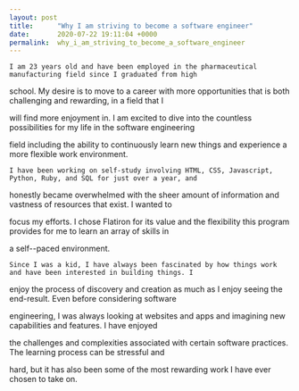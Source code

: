```yaml
---
layout: post
title:      "Why I am striving to become a software engineer"
date:       2020-07-22 19:11:04 +0000
permalink:  why_i_am_striving_to_become_a_software_engineer
---
```


    I am 23 years old and have been employed in the pharmaceutical manufacturing field since I graduated from high 
		
school. My desire is to move to a career with more opportunities that is both challenging and rewarding, in a field that I 

will find more enjoyment in. I am excited to dive into the countless possibilities for my life in the software engineering 

field including the ability to continuously learn new things and experience a more flexible work environment. 


    I have been working on self-study involving HTML, CSS, Javascript, Python, Ruby, and SQL for just over a year, and 
		
honestly became overwhelmed with the sheer amount of information and vastness of resources that exist. I wanted to 
	
focus my efforts. I chose Flatiron for its value and the flexibility this program provides for me to learn an array of skills in 
	
a self--paced environment. 


    Since I was a kid, I have always been fascinated by how things work and have been interested in building things. I 

enjoy the process of discovery and creation as much as I enjoy seeing the end-result. Even before considering software 

engineering, I was always looking at websites and apps and imagining new capabilities and features. I have enjoyed 

the challenges and complexities associated with certain software practices. The learning process can be stressful and 

hard, but it has also been some of the most rewarding work I have ever chosen to take on.

